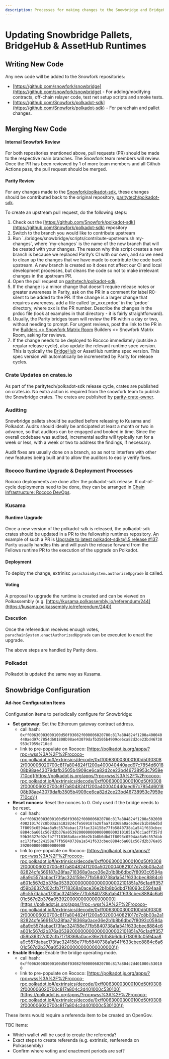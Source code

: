 ```yaml
---
description: Processes for making changes to the Snowbridge and BridgeHub pallets
---
```


# Updating Snowbridge Pallets, BridgeHub & AssetHub Runtimes

## Writing New Code

Any new code will be added to the Snowfork repositories:

* [https://github.com/snowfork/snowbridge](https://github.com/snowfork/snowbridge) - For adding/modifying contracts, off-chain relayer code, test net setup scripts and smoke tests.
* [https://github.com/Snowfork/polkadot-sdk](https://github.com/Snowfork/polkadot-sdk) - For parachain and pallet changes.

## Merging New Code

#### Internal Snowfork Review

For both repositories mentioned above, pull requests (PR) should be made to the respective main branches. The Snowfork team members will review. Once the PR has been reviewed by 1 of more team members and all Github Actions pass, the pull request should be merged.

#### Parity Review

For any changes made to the [Snowfork/polkadot-sdk](https://github.com/Snowfork/polkadot-sdk), these changes should be contributed back to the original repository, [paritytech/polkadot-sdk](https://github.com/paritytech/polkadot-sdk).&#x20;

To create an upstream pull request, do the following steps:

1. Check out the [https://github.com/Snowfork/polkadot-sdk](https://github.com/Snowfork/polkadot-sdk) repository
2. Switch to the branch you would like to contribute upstream
3. Run \`./bridges/snowbridge/scripts/contribute-upstream.sh my-changes\`, where \`my-changes\` is the name of the new branch that will be created with your changes. The reason why this script creates a new branch is because we replaced Parity’s CI with our own, and so we need to clean up the changes that we have made to contribute the code back upstream. A new branch is created so it does not affect our CI and local development processes, but cleans the code so not to make irrelevant changes in the upstream PR.
4. Open the pull request on [paritytech/polkadot-sdk](https://github.com/paritytech/polkadot-sdk).
5. If the change is a minor change that doesn’t require release notes or greater awareness in Parity, ask on the PR in a comment for label R0-silent to be added to the PR. If the change is a larger change that requires awareness, add a file called \`pr\_xxx.prdoc\` in the \`prdoc\` directory, where xxx is the PR number. Describe the changes in the prdoc file (look at examples in that directory - it is fairly straightforward).
6. Usually, the Parity bridges team will review the PR within a day or two, without needing to prompt. For urgent reviews, post the link to the PR in the [Builders <> Snowfork Matrix Room](https://matrix.to/#/!gxqZwOyvhLstCgPJHO:matrix.parity.io?via=matrix.parity.io\&via=parity.io\&via=matrix.org) Builders <> Snowfork Matrix Room, asking for reviews.
7. If the change needs to be deployed to Rococo immediately (outside a regular release cycle), also update the relevant runtime spec version. This is typically the [BridgeHub](https://github.com/Snowfork/polkadot-sdk/blob/snowbridge/cumulus/parachains/runtimes/bridge-hubs/bridge-hub-rococo/src/lib.rs#L206) or AssetHub runtime spec version. This spec version will automatically be incremented by Parity for release cycles.

### Crate Updates on crates.io

As part of the paritytech/polkadot-sdk release cycle, crates are published on crates.io. No extra action is required from the snowfork team to publish the Snowbridge crates. The crates are published by [parity-crate-owner](https://crates.io/users/parity-crate-owner).

### Auditing

Snowbridge pallets should be audited before releasing to Kusama and Polkadot. Audits should ideally be anticipated at least a month or two in advance, so that auditors can be engaged and booked in time. Since the overall codebase was audited, incremental audits will typically run for a week or less, with a week or two to address the findings, if necessary.

Audit fixes are usually done on a branch, so as not to interfere with other new features being built and to allow the auditors to easily verify fixes.

### Rococo Runtime Upgrade & Deployment Processes

Rococo deployments are done after the polkadot-sdk release. If out-of-cycle deployments need to be done, they can be arranged in [Chain Infrastructure: Rococo DevOps](https://matrix.to/#/!DiRwwDQntOGihlVwNO:parity.io?via=parity.io\&via=web3.foundation\&via=matrix.org).

### Kusama&#x20;

#### Runtime Upgrade

Once a new version of the polkadot-sdk is released, the polkadot-sdk crates should be updated in a PR to the fellowship runtimes repository. An example of such a PR is [Upgrade to latest polkadot-sdk@1.5 release #137](https://github.com/polkadot-fellows/runtimes/pull/137). Parity usually handles this and will push the release forward from the Fellows runtime PR to the execution of the upgrade on Polkadot.

#### Deployment

To deploy the change, extrinisc `parachainSystem.authorizeUpgrade` is called.

#### Voting

A proposal to upgrade the runtime is created and can be viewed on Polkassembly (e.g. [https://kusama.polkassembly.io/referendum/244](https://kusama.polkassembly.io/referendum/244))

#### Execution

Once the referendum receives enough votes, `parachainSystem.enactAuthorizedUpgrade` can be executed to enact the upgrade.

The above steps are handled by Parity devs.

### Polkadot

Polkadot is updated the same way as Kusama.

## Snowbridge Configuration

#### Ad-hoc Configuration Items

Configuration items to periodically configure for Snowbridge:

* **Set gateway:** Set the Ethereum gateway contract address.
  * call hash: `0xff00630003000100d50f03082f000006020700c817a804824f1200a400040440aed97c7854d601808b98ae43079dafb3505b4909ce6ca82d2ce23bd46738953c7959e710cd`
  * link to pre-populate on Rococo: [https://polkadot.js.org/apps/?rpc=wss%3A%2F%2Frococo-rpc.polkadot.io#/extrinsics/decode/0xff00630003000100d50f03082f000006020700c817a804824f1200a400040440aed97c7854d601808b98ae43079dafb3505b4909ce6ca82d2ce23bd46738953c7959e710cd](https://polkadot.js.org/apps/?rpc=wss%3A%2F%2Frococo-rpc.polkadot.io#/extrinsics/decode/0xff00630003000100d50f03082f000006020700c817a804824f1200a400040440aed97c7854d601808b98ae43079dafb3505b4909ce6ca82d2ce23bd46738953c7959e710cd\))
* **Reset nonces:** Reset the nonces to 0. Only used if the bridge needs to be reset.
  * call hash: `0xff00630003000100d50f03082f000006020700c817a804824f1200a50200040821017d7c8b03a2a182824cfe569187a28faa718368a0ace36e2b1b8b6dbd7f8093c0594aa8a9c557dabac173fac324158e77fb5840738a1a541f633cbec8884c6a601c567d2b376a05392000000000000000002101851a76c1adff357d59b36327d02cfb7f718368a0ace36e2b1b8b6dbd7f8093c0594aa8a9c557dabac173fac324158e77fb5840738a1a541f633cbec8884c6a601c567d2b376a0539200000000000000000`
  * link to pre-populate on Rococo: [https://polkadot.js.org/apps/?rpc=wss%3A%2F%2Frococo-rpc.polkadot.io#/extrinsics/decode/0xff00630003000100d50f03082f000006020700c817a804824f1200a50200040821017d7c8b03a2a182824cfe569187a28faa718368a0ace36e2b1b8b6dbd7f8093c0594aa8a9c557dabac173fac324158e77fb5840738a1a541f633cbec8884c6a601c567d2b376a05392000000000000000002101851a76c1adff357d59b36327d02cfb7f718368a0ace36e2b1b8b6dbd7f8093c0594aa8a9c557dabac173fac324158e77fb5840738a1a541f633cbec8884c6a601c567d2b376a0539200000000000000000](https://polkadot.js.org/apps/?rpc=wss%3A%2F%2Frococo-rpc.polkadot.io#/extrinsics/decode/0xff00630003000100d50f03082f000006020700c817a804824f1200a50200040821017d7c8b03a2a182824cfe569187a28faa718368a0ace36e2b1b8b6dbd7f8093c0594aa8a9c557dabac173fac324158e77fb5840738a1a541f633cbec8884c6a601c567d2b376a05392000000000000000002101851a76c1adff357d59b36327d02cfb7f718368a0ace36e2b1b8b6dbd7f8093c0594aa8a9c557dabac173fac324158e77fb5840738a1a541f633cbec8884c6a601c567d2b376a0539200000000000000000\))
* **Enable Bridge:** Enable the bridge operating mode.
  * call hash: `0xff00630003000100d50f03082f000006020700c817a804c2d401000c530100`
  * link to pre-populate on Rococo: [https://polkadot.js.org/apps/?rpc=wss%3A%2F%2Frococo-rpc.polkadot.io#/extrinsics/decode/0xff00630003000100d50f03082f000006020700c817a804c2d401000c530100](https://polkadot.js.org/apps/?rpc=wss%3A%2F%2Frococo-rpc.polkadot.io#/extrinsics/decode/0xff00630003000100d50f03082f000006020700c817a804c2d401000c530100\))

These items would require a referenda item to be created on OpenGov.

TBC Items:

* Which wallet will be used to create the referenda?
* Exact steps to create referenda (e.g. extrinsic, renferenda on Polkassembly)
* Confirm where voting and enactment periods are set?
